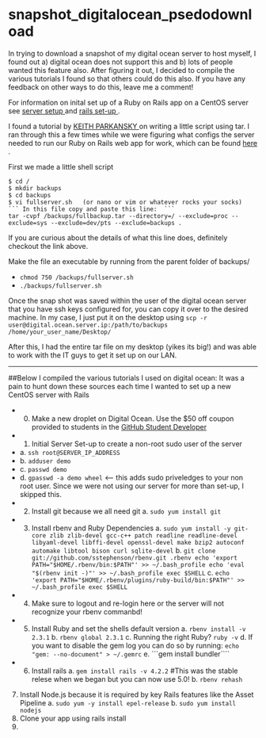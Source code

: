 # snapshot_digitalocean_psedodownload
In trying to download a snapshot of my digital ocean server to host myself, I found out a) digital ocean does not support this and b) lots of people wanted this feature also. After figuring it out, I decided to compile the various tutorials I found so that others could do this also. If you have any feedback on other ways to do this, leave me a comment!

For information on inital set up of a Ruby on Rails app on a CentOS server see <a href = "https://www.digitalocean.com/community/tutorials/initial-server-setup-with-centos-7"> server setup </a> and <a href = "https://www.digitalocean.com/community/tutorials/how-to-install-ruby-on-rails-with-rbenv-on-centos-7"> rails set-up </a>.

I found a tutorial by <a href= "http://www.aboutdebian.com/tar-backup.htm"> KEITH PARKANSKY </a> on writing a little script using tar. I ran through this a few times while we were figuring what configs the server needed to run our Ruby on Rails web app for work,  which can be found <a href = "https://github.com/c-hamilton/hour_report.git"> here </a>. 

First we made a little shell script
```
$ cd /
$ mkdir backups
$ cd backups
$ vi fullserver.sh   (or nano or vim or whatever rocks your socks) 
``` In this file copy and paste this line:  ```
tar -cvpf /backups/fullbackup.tar --directory=/ --exclude=proc --exclude=sys --exclude=dev/pts --exclude=backups .
```
If you are curious about the details of what this line does, definitely checkout the link above. 

Make the file an executable by running from the parent folder of backups/
- ```chmod 750 /backups/fullserver.sh```
- ```./backups/fullserver.sh```

Once the snap shot was saved within the user of the digital ocean server that you have ssh keys configured for, you can copy it over to the desired machine. In my case, I just put it on the desktop using 
```scp -r user@digital.ocean.server.ip:/path/to/backups /home/your_user_name/Desktop/```

After this, I had the entire tar file on my desktop (yikes its big!) and was able to work with the IT guys to get it set up on our LAN. 
- - - - - - - - - - - - - - - - - - - - - - - - - - - - - - - - - - - - - - - - - - - - - - - - - - - - - - - - - - - - - - - - - - - - - - - - - - - - - - - - - - - - - - - - - - - - - - - - - - - - - - - - - - - - - - - - - - - - - - - - - - - - - -
##Below I compiled the various tutorials I used on digital ocean:
It was a pain to hunt down these sources each time I wanted to set up a new CentOS server with Rails
- 0. Make a new droplet on Digital Ocean. Use the $50 off coupon provided to students in the [GitHub Student Developer](https://education.github.com/pack)
- 1. Initial Server Set-up to create a non-root sudo user of the server
- a. ```ssh root@SERVER_IP_ADDRESS```
- b. ```adduser demo```
- c. ```passwd demo```
- d. ```gpasswd -a demo wheel``` <-- this adds sudo priveledges to your non root user. Since we were not using our server for more than set-up, I skipped this.
- 2. Install git because we all need git
a. ```sudo yum install git```
- 3. Install rbenv and Ruby Dependencies
a. ```sudo yum install -y git-core zlib zlib-devel gcc-c++ patch readline readline-devel libyaml-devel libffi-devel openssl-devel make bzip2 autoconf automake libtool bison curl sqlite-devel```
b. ```git clone git://github.com/sstephenson/rbenv.git .rbenv
echo 'export PATH="$HOME/.rbenv/bin:$PATH"' >> ~/.bash_profile
echo 'eval "$(rbenv init -)"' >> ~/.bash_profile
exec $SHELL```
c. ```echo 'export PATH="$HOME/.rbenv/plugins/ruby-build/bin:$PATH"' >> ~/.bash_profile
exec $SHELL```
- 4. Make sure to logout and re-login here or the server will not recognize your rbenv commanbd!
- 5. Install Ruby and set the shells default version
a. ``` rbenv install -v 2.3.1 ```
b. ```rbenv global 2.3.1```
c. Running the right Ruby? ```ruby -v```
d. If you want to disable the gem log you can do so by running: ```echo "gem: --no-document" > ~/.gemrc```
e. ```gem install bundler````
- 6. Install rails 
a. ```gem install rails -v 4.2.2``` #This was the stable relese when we began but you can now use 5.0!
b. ```rbenv rehash```
7. Install Node.js because it is required by key Rails features like the Asset Pipeline
a. ```sudo yum -y install epel-release```
b. ```sudo yum install nodejs```
8. Clone your app using rails install
9. 

